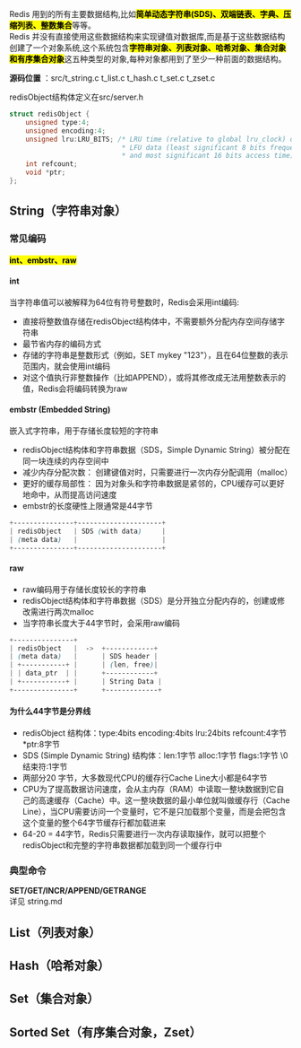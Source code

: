 Redis 用到的所有主要数据结构,比如<mark>**简单动态字符串(SDS)、双端链表、字典、压缩列表、整数集合**</mark>等等。<br>
 Redis 并没有直接使用这些数据结构来实现键值对数据库,而是基于这些数据结构创建了一个对象系统,这个系统包含<mark>**字符串对象、列表对象、哈希对象、集合对象和有序集合对象**</mark>这五种类型的对象,每种对象都用到了至少一种前面的数据结构。<br>
 
**源码位置** ：src/t_string.c t_list.c t_hash.c t_set.c t_zset.c<br>

redisObject结构体定义在src/server.h
```c
struct redisObject {
    unsigned type:4;
    unsigned encoding:4;
    unsigned lru:LRU_BITS; /* LRU time (relative to global lru_clock) or
                            * LFU data (least significant 8 bits frequency
                            * and most significant 16 bits access time). */
    int refcount;
    void *ptr;
};
```

## String（字符串对象）
### 常见编码
<mark>**int、embstr、raw**</mark>

#### int
当字符串值可以被解释为64位有符号整数时，Redis会采用int编码:
- 直接将整数值存储在redisObject结构体中，不需要额外分配内存空间存储字符串
- 最节省内存的编码方式
- 存储的字符串是整数形式（例如，SET mykey "123"），且在64位整数的表示范围内，就会使用int编码
- 对这个值执行非整数操作（比如APPEND），或将其修改成无法用整数表示的值，Redis会将编码转换为raw

#### embstr (Embedded String)
嵌入式字符串，用于存储长度较短的字符串
- redisObject结构体和字符串数据（SDS，Simple Dynamic String）被分配在同一块连续的内存空间中
- 减少内存分配次数： 创建键值对时，只需要进行一次内存分配调用（malloc）
- 更好的缓存局部性： 因为对象头和字符串数据是紧邻的，CPU缓存可以更好地命中，从而提高访问速度
- embstr的长度硬性上限通常是44字节

```css
+---------------+---------------------+
| redisObject   | SDS (with data)     |
| (meta data)   |                     |
+---------------+---------------------+
```
#### raw
- raw编码用于存储长度较长的字符串
- redisObject结构体和字符串数据（SDS）是分开独立分配内存的，创建或修改需进行两次malloc
- 当字符串长度大于44字节时，会采用raw编码
```css
+---------------+
| redisObject   |  ->  +------------+
| (meta data)   |      | SDS header |
| +-----------+ |      | (len, free)|
| | data_ptr  | |      +------------+
| +-----------+ |      | String Data |
+---------------+      +-------------+
```


####  为什么44字节是分界线
- redisObject 结构体：type:4bits  encoding:4bits lru:24bits refcount:4字节 *ptr:8字节
- SDS (Simple Dynamic String) 结构体：len:1字节 alloc:1字节 flags:1字节 \0 结束符:1字节
- 两部分20 字节，大多数现代CPU的缓存行Cache Line大小都是64字节
- CPU为了提高数据访问速度，会从主内存（RAM）中读取一整块数据到它自己的高速缓存（Cache）中。这一整块数据的最小单位就叫做缓存行（Cache Line），当CPU需要访问一个变量时，它不是只加载那个变量，而是会把包含这个变量的整个64字节缓存行都加载进来
- 64-20 = 44字节，Redis只需要进行一次内存读取操作，就可以把整个redisObject和完整的字符串数据都加载到同一个缓存行中

### 典型命令
**SET/GET/INCR/APPEND/GETRANGE** <br>
详见 string.md

## List（列表对象）


## Hash（哈希对象）


## Set（集合对象）


## Sorted Set（有序集合对象，Zset）
